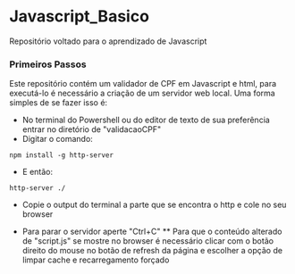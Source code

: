 # Javascript_Basico
Repositório voltado para o aprendizado de Javascript

### Primeiros Passos
Este repositório contém um validador de CPF em Javascript e html, para executá-lo é necessário a criação de um servidor web local.
Uma forma simples de se fazer isso é: 
- No terminal do Powershell ou do editor de texto de sua preferência entrar no diretório de "validacaoCPF" 
- Digitar o comando:
```
npm install -g http-server
```
- E então:
```
http-server ./
```
- Copie o output do terminal a parte que se encontra o http e cole no seu browser
* Para parar o servidor aperte "Ctrl+C"
** Para que o conteúdo alterado de "script.js" se mostre no browser é necessário clicar com o botão direito do mouse no botão de refresh da página e escolher a opção de limpar cache e recarregamento forçado 
